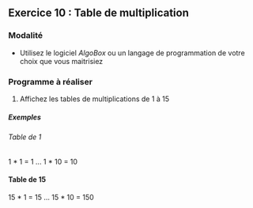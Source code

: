 ## Exercice 10 : Table de multiplication

### Modalité

- Utilisez le logiciel *AlgoBox* ou un langage de programmation de votre choix que vous maitrisiez

### Programme à réaliser

1. Affichez les tables de multiplications de 1 à 15

##### Exemples

###### Table de 1
1 * 1 = 1
...
1 * 10 = 10

#### Table de 15
15 * 1 = 15
...
15 * 10 = 150
